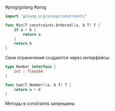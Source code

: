 #prog/golang #prog

```go
import "golang.org/x/exp/constraints"

func Min[T constraints.Ordered](a, b T) T {
    if a < b {
        return a
    }
    return b
}
```

Свои ограничения создаются через интерфейсы:
```go
type Number interface {
    int | float64
}

func Sum[T Number](a, b T) T {
    return a + b
}
```

Методы в constraints запрещены